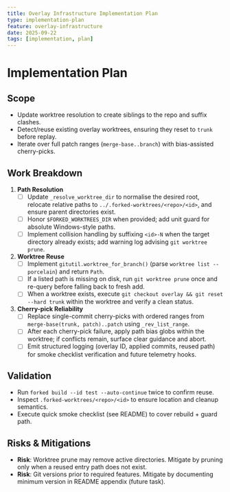 ```yaml
---
title: Overlay Infrastructure Implementation Plan
type: implementation-plan
feature: overlay-infrastructure
date: 2025-09-22
tags: [implementation, plan]
---
```


# Implementation Plan

## Scope
- Update worktree resolution to create siblings to the repo and suffix clashes.
- Detect/reuse existing overlay worktrees, ensuring they reset to `trunk` before replay.
- Iterate over full patch ranges (`merge-base..branch`) with bias-assisted cherry-picks.

## Work Breakdown
1. **Path Resolution**
   - [ ] Update `_resolve_worktree_dir` to normalise the desired root, relocate relative paths to `../.forked-worktrees/<repo>/<id>`, and ensure parent directories exist.
   - [ ] Honor `$FORKED_WORKTREES_DIR` when provided; add unit guard for absolute Windows-style paths.
   - [ ] Implement collision handling by suffixing `<id>-N` when the target directory already exists; add warning log advising `git worktree prune`.
2. **Worktree Reuse**
   - [ ] Implement `gitutil.worktree_for_branch()` (parse `worktree list --porcelain`) and return `Path`.
   - [ ] If a listed path is missing on disk, run `git worktree prune` once and re-query before falling back to fresh add.
   - [ ] When a worktree exists, execute `git checkout overlay && git reset --hard trunk` within the worktree and verify a clean status.
3. **Cherry-pick Reliability**
   - [ ] Replace single-commit cherry-picks with ordered ranges from `merge-base(trunk, patch)..patch` using `_rev_list_range`.
   - [ ] After each cherry-pick failure, apply path bias globs within the worktree; if conflicts remain, surface clear guidance and abort.
   - [ ] Emit structured logging (overlay ID, applied commits, reused path) for smoke checklist verification and future telemetry hooks.

## Validation
- Run `forked build --id test --auto-continue` twice to confirm reuse.
- Inspect `.forked-worktrees/<repo>/<id>` to ensure location and cleanup semantics.
- Execute quick smoke checklist (see README) to cover rebuild + guard path.

## Risks & Mitigations
- **Risk**: Worktree prune may remove active directories. Mitigate by pruning only when a reused entry path does not exist.
- **Risk**: Git versions prior to required features. Mitigate by documenting minimum version in README appendix (future task).
